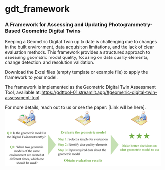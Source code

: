 # gdt_framework

### A Framework for Assessing and Updating Photogrammetry-Based Geometric Digital Twins  

Keeping a Geometric Digital Twin up to date is challenging due to changes in the built environment, data acquisition limitations, and the lack of clear evaluation methods. This framework provides a structured approach to assessing geometric model quality, focusing on data quality elements, change detection, and resolution validation.  

Download the Excel files (empty template or example file) to apply the framework to your model.  

The framework is implemented as the Geometric Digital Twin Assessment Tool, available at: https://gdttool-01.streamlit.app/#geometric-digital-twin-assessment-tool

For more details, reach out to us or see the paper: [Link will be here].
![](Graphical_abstract.jpg)
